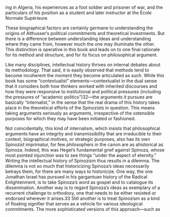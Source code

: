 ing in Algeria, his experiences as a foot soldier and prisoner of war, and the particulars of his position as a student and later instructor at the École Normale Supérieure.

These biographical factors are certainly germane to understanding the origins of Althusser’s political commitments and theoretical investments. But there is a difference between understanding ideas and understanding where they came from, however much the one may illuminate the other. This distinction is operative in this book and leads on to one final rationale for its method and structure, and for its focus on philosophical argument.

Like many disciplines, intellectual history thrives on internal debates about its methodology. That said, it is easily observed that methods tend to become incoherent the moment they become articulated as such. While this book has some “contextualist” elements—contextualist in the dual sense that it considers both how thinkers worked with inherited discourses and how they were responsive to institutional and political pressures (including the pressures of “academic politics”)32—the arguments it pursues are basically “internalist,” in the sense that the real drama of this history takes place in the theoretical efforts of the Spinozists in question. This means taking arguments seriously as arguments, irrespective of the ostensible purposes for which they may have been initiated or fashioned.

Not coincidentally, this kind of internalism, which insists that philosophical arguments have an integrity and transmissibility that are irreducible to their context, biographical motives, or strategic purposes, also has its own Spinozist imprimatur, for few philosophers in the canon are as ahistorical as Spinoza. Indeed, this was Hegel’s fundamental grief against Spinoza, whose most pointed injunction was to see things “under the aspect of eternity.” Writing the intellectual history of Spinozism thus results in a dilemma. The dilemma is not so much that historicizing Spinoza’s ideas necessarily betrays them, for there are many ways to historicize. One way, the one Jonathan Israel has pursued in his gargantuan history of the Radical Enlightenment, is to take Spinoza’s word as gospel and to catalogue its dissemination. Another way is to regard Spinoza’s ideas as exemplary of a recurrent challenge to orthodoxy, one that needs to be either resisted or endorsed wherever it arises.33 Still another is to treat Spinozism as a kind of floating signifier that serves as a vehicle for various ideological commitments. The more sophisticated versions of this approach—such as 
